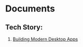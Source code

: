 # Documents
## Tech Story:
1. [Building Modern Desktop Apps](https://github.com/SUDHANSUX/Documents/blob/master/TechStory/Building%20Modern%20Desktop%20Apps.md)
